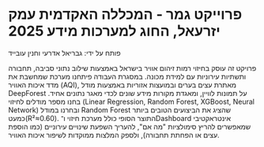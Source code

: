 

# פרוייקט גמר - המכללה האקדמית עמק יזרעאל, החוג למערכות מידע 2025

פותח על ידי: גבריאל אדרעי וחנין עובייד

פרויקט זה עוסק בחיזוי רמות זיהום אוויר בישראל באמצעות שילוב נתוני סביבה, תחבורה ותשתיות עירוניות עם למידת מכונה. במסגרת העבודה פיתחנו מערכת שמחשבת את מדד איכות האוויר (AQI), מאתרת עצים בערים ובמועצות אזוריות באמצעות מודל DeepForest על תמונות לוויין, ומאגדת מקורות מידע שונים לכדי מאגר נתונים אחיד. בחנו מספר מודלים לחיזוי (Linear Regression, Random Forest, XGBoost, Neural Network) ובחרנו במודל Random Forest שהציג את הביצועים הטובים ביותר כמעט(R²≈0.60). התוצר הסופי כולל מערכת חיזוי ו־Dashboard אינטראקטיבי שמאפשרים להריץ סימולציות "מה אם", להעריך השפעת שינויים עירוניים (כמו הוספת עצים או הפחתת תחבורה), ולספק המלצות ממוקדות לשיפור איכות האוויר.
